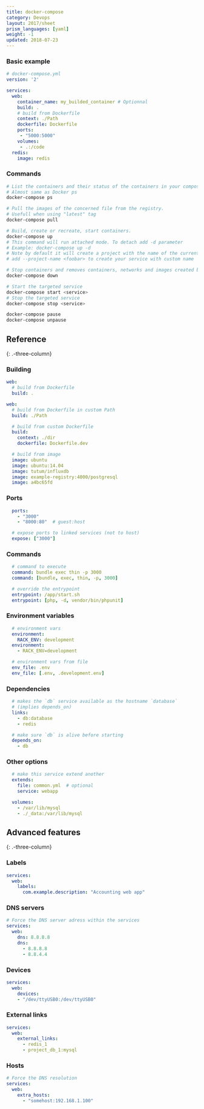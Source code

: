```yaml
---
title: docker-compose
category: Devops
layout: 2017/sheet
prism_languages: [yaml]
weight: -1
updated: 2018-07-23
---
```


### Basic example

```yaml
# docker-compose.yml
version: '2'

services:
  web:
    container_name: my_builded_container # Optionnal
    build: .
    # build from Dockerfile
    context: ./Path
    dockerfile: Dockerfile
    ports:
     - "5000:5000"
    volumes:
     - .:/code
  redis:
    image: redis
```

### Commands


```sh
# List the containers and their status of the containers in your compose file
# Almost same as Docker ps
docker-compose ps

# Pull the images of the concerned file from the registry.
# Usefull when using "latest" tag
docker-compose pull

# Build, create or recreate, start containers.
docker-compose up
# This command will run attached mode. To detach add -d parameter
# Example: docker-compose up -d
# Note by default it will create a project with the name of the current folder
# add --project-name <foobar> to create your service with custom name

# Stop containers and removes containers, networks and images created by UP.
docker-compose down
```

```sh
# Start the targeted service
docker-compose start <service>
# Stop the targeted service
docker-compose stop <service>
```

```sh
docker-compose pause
docker-compose unpause
```

## Reference
{: .-three-column}

### Building

```yaml
web:
  # build from Dockerfile
  build: .
```

```yaml
web:
  # build from Dockerfile in custom Path
  build: ./Path
```


```yaml
  # build from custom Dockerfile
  build:
    context: ./dir
    dockerfile: Dockerfile.dev
```

```yaml
  # build from image
  image: ubuntu
  image: ubuntu:14.04
  image: tutum/influxdb
  image: example-registry:4000/postgresql
  image: a4bc65fd
```

### Ports

```yaml
  ports:
    - "3000"
    - "8000:80"  # guest:host
```

```yaml
  # expose ports to linked services (not to host)
  expose: ["3000"]
```

### Commands

```yaml
  # command to execute
  command: bundle exec thin -p 3000
  command: [bundle, exec, thin, -p, 3000]
```

```yaml
  # override the entrypoint
  entrypoint: /app/start.sh
  entrypoint: [php, -d, vendor/bin/phpunit]
```

### Environment variables

```yaml
  # environment vars
  environment:
    RACK_ENV: development
  environment:
    - RACK_ENV=development
```

```yaml
  # environment vars from file
  env_file: .env
  env_file: [.env, .development.env]
```

### Dependencies

```yaml
  # makes the `db` service available as the hostname `database`
  # (implies depends_on)
  links:
    - db:database
    - redis
```

```yaml
  # make sure `db` is alive before starting
  depends_on:
    - db
```

### Other options

```yaml
  # make this service extend another
  extends:
    file: common.yml  # optional
    service: webapp
```

```yaml
  volumes:
    - /var/lib/mysql
    - ./_data:/var/lib/mysql
```

## Advanced features
{: .-three-column}

### Labels

```yaml
services:
  web:
    labels:
      com.example.description: "Accounting web app"
```

### DNS servers

```yaml
# Force the DNS server adress within the services
services:
  web:
    dns: 8.8.8.8
    dns:
      - 8.8.8.8
      - 8.8.4.4
```

### Devices

```yaml
services:
  web:
    devices:
    - "/dev/ttyUSB0:/dev/ttyUSB0"
```

### External links

```yaml
services:
  web:
    external_links:
      - redis_1
      - project_db_1:mysql
```

### Hosts

```yaml
# Force the DNS resolution
services:
  web:
    extra_hosts:
      - "somehost:192.168.1.100"
```
